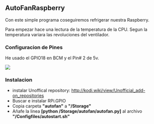 ## AutoFanRaspberry
Con este simple programa coseguiremos refrigerar nuestra Raspberry.

Para empezar hace una lectura de la temperatura de la CPU.
Segun la temperatura variara las revoluciones del ventilador.

### Configuracion de Pines
He usado el GPIO18 en BCM y el Pin# 2 de 5v.

![](https://lh4.googleusercontent.com/wH_1kvOPZYzrxHodAodnL5vnziQXTYwIKeDSXmg-gTvh363xsVQxb-nD7NyH3MJwmWcxTnHsvDva6Bo=w1920-h950-rw)

### Instalacion

- instalar Unoffical repository: http://kodi.wiki/view/Unofficial_add-on_repositories
- Buscar e instalar RPi.GPIO
- Copia carpeta **"autofan"** a **"/Storage"**
- Añafe la linea **[python /Storage/autofan/autofan.py]** al archivo **"/Configfiles/autostart.sh"**


